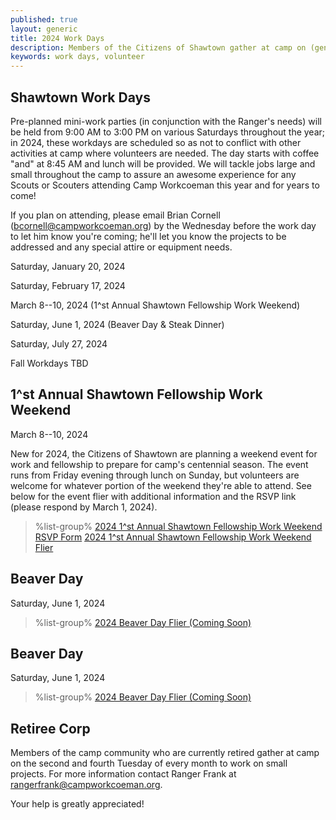 ```yaml
---
published: true
layout: generic
title: 2024 Work Days
description: Members of the Citizens of Shawtown gather at camp on (generally) the fourth Saturday of each month to help the camp ranger with projects around camp. Your help is greatly appreciated!
keywords: work days, volunteer
---
```


## Shawtown Work Days

Pre-planned mini-work parties (in conjunction with the Ranger's needs) will be held from 9:00 AM to 3:00 PM on various Saturdays throughout the year; in 2024, these workdays are scheduled so as not to conflict with other activities at camp where volunteers are needed. The day starts with coffee "and" at 8:45 AM and lunch will be provided. We will tackle jobs large and small throughout the camp to assure an awesome experience for any Scouts or Scouters attending Camp Workcoeman this year and for years to come!

If you plan on attending, please email Brian Cornell ([bcornell@campworkcoeman.org](mailto:bcornell@campworkcoeman.org)) by the Wednesday before the work day to let him know you're coming; he'll let you know the projects to be addressed and any special attire or equipment needs.

Saturday, January 20, 2024

Saturday, February 17, 2024

March 8--10, 2024 (1^st Annual Shawtown Fellowship Work Weekend)

Saturday, June 1, 2024 (Beaver Day & Steak Dinner)

Saturday, July 27, 2024

Fall Workdays TBD

## 1^st Annual Shawtown Fellowship Work Weekend

March 8--10, 2024

New for 2024, the Citizens of Shawtown are planning a weekend event for work and fellowship to prepare for camp's centennial season. The event runs from Friday evening through lunch on Sunday, but volunteers are welcome for whatever portion of the weekend they're able to attend. See below for the event flier with additional information and the RSVP link (please respond by March 1, 2024).

> %list-group%
> <a href="https://forms.gle/t3tx46dyJKeY6PwM7" class="list-group-item">2024 1^st Annual Shawtown Fellowship Work Weekend RSVP Form</a>
> <a href="{{ site.url }}/pdf/2024/2024-shawtown-work-weekend-flier.pdf" class="list-group-item">2024 1^st Annual Shawtown Fellowship Work Weekend Flier</a>

## Beaver Day

Saturday, June 1, 2024

> %list-group%
> <a href="{{ site.url }}/pdf/2023/2023-beaver-day-flier.pdf" class="list-group-item">2024 Beaver Day Flier (Coming Soon)</a>

## Beaver Day

Saturday, June 1, 2024

> %list-group%
> <a href="{{ site.url }}/pdf/2023/2023-beaver-day-flier.pdf" class="list-group-item">2024 Beaver Day Flier (Coming Soon)</a>

## Retiree Corp

Members of the camp community who are currently retired gather at camp on the
second and fourth Tuesday of every month to work on small projects. For more
information contact Ranger Frank at [rangerfrank@campworkcoeman.org](mailto:rangerfrank@campworkcoeman.org).

Your help is greatly appreciated!
